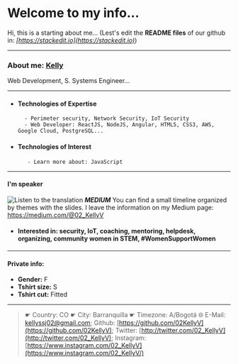 # Welcome to my info...

Hi, this is a starting about me... 
(Lest's edit the **README files** of our github in: _[https://stackedit.io](https://stackedit.io)_)

---
  
### About me: [Kelly](http://kellyvilla.me/WebPage/)
 Web Development, S. Systems Engineer...
 
 -----
  - #### Technologies of Expertise
          - Perimeter security, Network Security, IoT Security
          - Web Developer: ReactJS, NodeJS, Angular, HTML5, CSS3, AWS, Google Cloud, PostgreSQL...
   
 - #### Technologies of Interest
          - Learn more about: JavaScript
---
#### I'm speaker

![](https://stackedit.io/app# "Listen to the translation") ***MEDIUM*** You can find a small timeline organized by themes with the slides. I leave the information on my Medium page: https://medium.com/@02_KellyV

 - #### Interested in: security, IoT, coaching, mentoring, helpdesk, organizing, community women in STEM, #WomenSupportWomen
 ---
#### Private info: 
 - **Gender:** F
 - **Tshirt size:** S
 - **Tshirt cut:** Fitted
---
> ☛ Country: CO
   ☛ City: Barranquilla
   ☛ Timezone: A/Bogotá
   🌐 E-Mail: [kellyssj02@gmail.com](mailto:kellyssj02@gmail.com);
   Github: [https://github.com/02KellyV](https://github.com/02KellyV);
   Twitter: [http://twitter.com/02_KellyV](http://twitter.com/02_KellyV); 
   Instagram: [https://www.instagram.com/02_KellyV](https://www.instagram.com/02_KellyV/)


